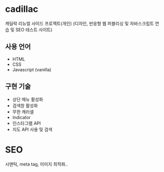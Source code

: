 # cadillac

캐딜락 리뉴얼 사이드 프로젝트(개인)
(디자인, 반응형 웹 퍼블리싱 및 자바스크립트 연습 및 SEO 테스트 사이트)

## 사용 언어

- HTML
- CSS
- Javascript (vanilla)

## 구현 기술

- 상단 메뉴 활성화
- 검색창 활성화
- 무한 캐러셀
- Indicator
- 인스타그램 API
- 지도 API 사용 및 검색

# SEO

시맨틱, meta tag, 이미지 최적화..
